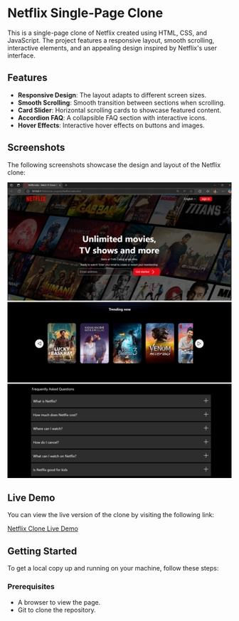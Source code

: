 # Netflix Single-Page Clone

This is a single-page clone of Netflix created using HTML, CSS, and JavaScript. The project features a responsive layout, smooth scrolling, interactive elements, and an appealing design inspired by Netflix's user interface.

## Features

- **Responsive Design**: The layout adapts to different screen sizes.
- **Smooth Scrolling**: Smooth transition between sections when scrolling.
- **Card Slider**: Horizontal scrolling cards to showcase featured content.
- **Accordion FAQ**: A collapsible FAQ section with interactive icons.
- **Hover Effects**: Interactive hover effects on buttons and images.

## Screenshots

The following screenshots showcase the design and layout of the Netflix clone:

![Home Page](images/s1.png)
![Home Page](images/s2.png)
![Home Page](images/s4.png)

## Live Demo

You can view the live version of the clone by visiting the following link:

[Netflix Clone Live Demo](https://netflix-single-responsive-dev.netlify.app)

## Getting Started

To get a local copy up and running on your machine, follow these steps:

### Prerequisites

- A browser to view the page.
- Git to clone the repository.

